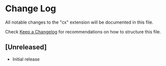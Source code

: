 # Change Log
All notable changes to the "cx" extension will be documented in this file.

Check [Keep a Changelog](http://keepachangelog.com/) for recommendations on how to structure this file.

## [Unreleased]
- Initial release